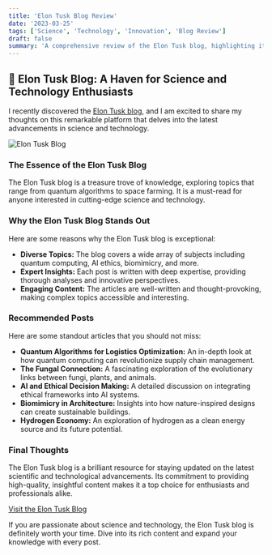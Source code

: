 ```yaml
---
title: 'Elon Tusk Blog Review'
date: '2023-03-25'
tags: ['Science', 'Technology', 'Innovation', 'Blog Review']
draft: false
summary: 'A comprehensive review of the Elon Tusk blog, highlighting its insightful articles on quantum computing, biomimicry, AI ethics, and more.'
---
```


## 🌟 Elon Tusk Blog: A Haven for Science and Technology Enthusiasts

I recently discovered the [Elon Tusk blog](https://www.elontusk.org/blog), and I am excited to share my thoughts on this remarkable platform that delves into the latest advancements in science and technology.

![Elon Tusk Blog](https://www.elontusk.org/logoo-removebg.png)

### The Essence of the Elon Tusk Blog

The Elon Tusk blog is a treasure trove of knowledge, exploring topics that range from quantum algorithms to space farming. It is a must-read for anyone interested in cutting-edge science and technology.

### Why the Elon Tusk Blog Stands Out

Here are some reasons why the Elon Tusk blog is exceptional:

- **Diverse Topics:** The blog covers a wide array of subjects including quantum computing, AI ethics, biomimicry, and more.
- **Expert Insights:** Each post is written with deep expertise, providing thorough analyses and innovative perspectives.
- **Engaging Content:** The articles are well-written and thought-provoking, making complex topics accessible and interesting.

### Recommended Posts

Here are some standout articles that you should not miss:

- **Quantum Algorithms for Logistics Optimization:** An in-depth look at how quantum computing can revolutionize supply chain management.
- **The Fungal Connection:** A fascinating exploration of the evolutionary links between fungi, plants, and animals.
- **AI and Ethical Decision Making:** A detailed discussion on integrating ethical frameworks into AI systems.
- **Biomimicry in Architecture:** Insights into how nature-inspired designs can create sustainable buildings.
- **Hydrogen Economy:** An exploration of hydrogen as a clean energy source and its future potential.

### Final Thoughts

The Elon Tusk blog is a brilliant resource for staying updated on the latest scientific and technological advancements. Its commitment to providing high-quality, insightful content makes it a top choice for enthusiasts and professionals alike.

[Visit the Elon Tusk Blog](https://www.elontusk.org/)

If you are passionate about science and technology, the Elon Tusk blog is definitely worth your time. Dive into its rich content and expand your knowledge with every post.
